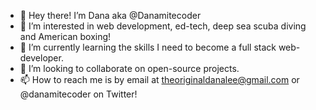 - 👋 Hey there! I’m Dana aka @Danamitecoder
- 👀 I’m interested in web development, ed-tech, deep sea scuba diving and American boxing!
- 🌱 I’m currently learning the skills I need to become a full stack web-developer.
- 💞️ I’m looking to collaborate on open-source projects.
- 📫 How to reach me is by email at theoriginaldanalee@gmail.com or @danamitecoder on Twitter!

<!---
Danamitecoder/Danamitecoder is a ✨ special ✨ repository because its `README.md` (this file) appears on your GitHub profile.
You can click the Preview link to take a look at your changes.
--->
